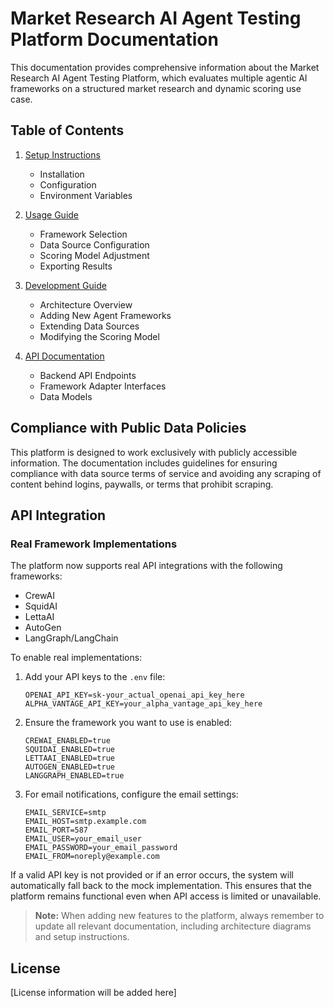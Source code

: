 # Market Research AI Agent Testing Platform Documentation

This documentation provides comprehensive information about the Market Research AI Agent Testing Platform, which evaluates multiple agentic AI frameworks on a structured market research and dynamic scoring use case.

## Table of Contents

1. [Setup Instructions](./setup/README.md)
   - Installation
   - Configuration
   - Environment Variables

2. [Usage Guide](./usage/README.md)
   - Framework Selection
   - Data Source Configuration
   - Scoring Model Adjustment
   - Exporting Results

3. [Development Guide](./development/README.md)
   - Architecture Overview
   - Adding New Agent Frameworks
   - Extending Data Sources
   - Modifying the Scoring Model

4. [API Documentation](./api/README.md)
   - Backend API Endpoints
   - Framework Adapter Interfaces
   - Data Models

## Compliance with Public Data Policies

This platform is designed to work exclusively with publicly accessible information. The documentation includes guidelines for ensuring compliance with data source terms of service and avoiding any scraping of content behind logins, paywalls, or terms that prohibit scraping.

## API Integration

### Real Framework Implementations

The platform now supports real API integrations with the following frameworks:

- CrewAI
- SquidAI
- LettaAI
- AutoGen
- LangGraph/LangChain

To enable real implementations:

1. Add your API keys to the `.env` file:
   ```
   OPENAI_API_KEY=sk-your_actual_openai_api_key_here
   ALPHA_VANTAGE_API_KEY=your_alpha_vantage_api_key_here
   ```

2. Ensure the framework you want to use is enabled:
   ```
   CREWAI_ENABLED=true
   SQUIDAI_ENABLED=true
   LETTAAI_ENABLED=true
   AUTOGEN_ENABLED=true
   LANGGRAPH_ENABLED=true
   ```

3. For email notifications, configure the email settings:
   ```
   EMAIL_SERVICE=smtp
   EMAIL_HOST=smtp.example.com
   EMAIL_PORT=587
   EMAIL_USER=your_email_user
   EMAIL_PASSWORD=your_email_password
   EMAIL_FROM=noreply@example.com
   ```

If a valid API key is not provided or if an error occurs, the system will automatically fall back to the mock implementation. This ensures that the platform remains functional even when API access is limited or unavailable.

> **Note:** When adding new features to the platform, always remember to update all relevant documentation, including architecture diagrams and setup instructions.

## License

[License information will be added here]
